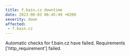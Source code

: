 ```yaml
---
title: f.bain.cz downtime
date: 2023-06-03 06:45:49 +0200
severity: down
affected:
 - f.bain.cz
---
```

Automatic checks for f.bain.cz have failed. Requirements ['http_requirement'] failed.

